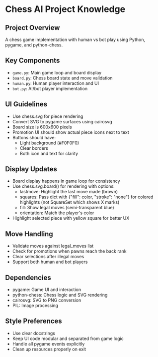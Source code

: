 # Chess AI Project Knowledge

## Project Overview
A chess game implementation with human vs bot play using Python, pygame, and python-chess.

## Key Components
- `game.py`: Main game loop and board display
- `board.py`: Chess board state and move validation
- `human.py`: Human player interaction and UI
- `bot.py`: AI/bot player implementation

## UI Guidelines
- Use chess.svg for piece rendering
- Convert SVG to pygame surfaces using cairosvg
- Board size is 600x600 pixels
- Promotion UI should show actual piece icons next to text
- Buttons should have:
  - Light background (#F0F0F0)
  - Clear borders
  - Both icon and text for clarity

## Display Updates
- Board display happens in game loop for consistency
- Use chess.svg.board() for rendering with options:
  - lastmove: Highlight the last move made (brown)
  - squares: Pass dict with {"fill": color, "stroke": "none"} for colored highlights (not SquareSet which shows X marks)
  - fill: Show legal moves (semi-transparent blue)
  - orientation: Match the player's color
- Highlight selected piece with yellow square for better UX

## Move Handling
- Validate moves against legal_moves list
- Check for promotions when pawns reach the back rank
- Clear selections after illegal moves
- Support both human and bot players

## Dependencies
- pygame: Game UI and interaction
- python-chess: Chess logic and SVG rendering
- cairosvg: SVG to PNG conversion
- PIL: Image processing

## Style Preferences
- Use clear docstrings
- Keep UI code modular and separated from game logic
- Handle all pygame events explicitly
- Clean up resources properly on exit
